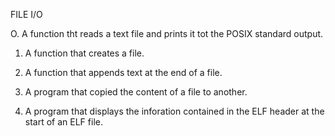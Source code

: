 FILE I/O

O. A function tht reads a text file and prints it tot the POSIX standard output.

1. A function that creates a file.

2. A function that appends text at the end of a file.

3. A program that copied the content of a file to another.

4. A program that displays the inforation contained in the ELF header at the start of an ELF file. 
